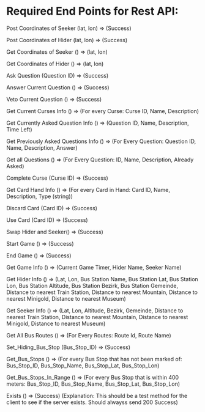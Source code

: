 # Required End Points for Rest API:

Post Coordinates of Seeker (lat, lon) => (Success)

Post Coordinates of Hider (lat, lon) => (Success)

Get Coordinates of Seeker () => (lat, lon)

Get Coordinates of Hider () => (lat, lon)




Ask Question (Question ID) => (Success)

Answer Current Question () => (Success)

Veto Current Question () => (Success)

Get Current Curses Info () => (For every Curse: Curse ID, Name, Description)

Get Currently Asked Question Info () => (Question ID, Name, Description, Time Left)

Get Previously Asked Questions Info () => (For Every Question: Question ID, Name, Description, Answer)

Get all Questions () => (For Every Question: ID, Name, Description, Already Asked)

Complete Curse (Curse ID) => (Success)

Get Card Hand Info () => (For every Card in Hand: Card ID, Name, Description, Type (string))

Discard Card (Card ID) => (Success)

Use Card (Card ID) => (Success)

Swap Hider and Seeker() => (Success)

Start Game ()  => (Success)

End Game () => (Success)

Get Game Info () => (Current Game Timer, Hider Name, Seeker Name)

Get Hider Info () => (Lat, Lon, Bus Station Name, Bus Station Lat, Bus Station Lon, Bus Station Altitude, Bus Station Bezirk, Bus Station Gemeinde, Distance to nearest Train Station, Distance to nearest Mountain, Distance to nearest Minigold, Distance to nearest Museum)

Get Seeker Info () => (Lat, Lon, Altitude, Bezirk, Gemeinde, Distance to nearest Train Station, Distance to nearest Mountain, Distance to nearest Minigold, Distance to nearest Museum)

Get All Bus Routes () => (For Every Routes: Route Id, Route Name)

Set_Hiding_Bus_Stop (Bus_Stop_ID) => (Success)

Get_Bus_Stops () => (For every Bus Stop that has not been marked of: Bus_Stop_ID, Bus_Stop_Name, Bus_Stop_Lat, Bus_Stop_Lon)

Get_Bus_Stops_In_Range () => (For every Bus Stop that is within 400 meters: Bus_Stop_ID, Bus_Stop_Name, Bus_Stop_Lat, Bus_Stop_Lon)

Exists () => (Success) (Explanation: This should be a test method for the client to see if the server exists. Should alwayss send 200 Success)